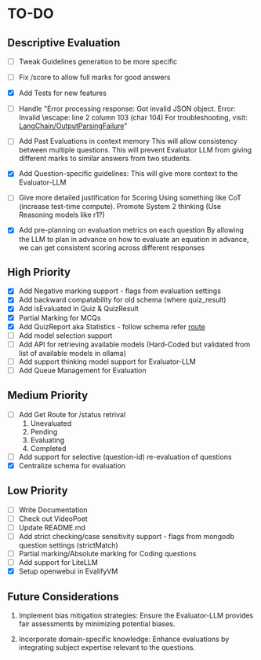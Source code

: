 # TO-DO

## Descriptive Evaluation

- [ ] Tweak Guidelines generation to be more specific
- [ ] Fix /score to allow full marks for good answers
- [x] Add Tests for new features
- [ ] Handle "Error processing response: Got invalid JSON object. Error: Invalid \escape: line 2 column 103 (char 104)
  For troubleshooting,
  visit: [LangChain/OutputParsingFailure](https://python.langchain.com/docs/troubleshooting/errors/OUTPUT_PARSING_FAILURE)"
- [ ] Add Past Evaluations in context memory
  This will allow consistency between multiple questions.
  This will prevent Evaluator LLM from giving different marks to similar answers from two students.
- [x] Add Question-specific guidelines:
  This will give more context to the Evaluator-LLM
- [ ] Give more detailed justification for Scoring
  Using something like CoT (increase test-time compute). Promote System 2 thinking
  (Use Reasoning models like r1?)

- [x] Add pre-planning on evaluation metrics on each question
  By allowing the LLM to plan in advance on how to evaluate an equation in advance,
  we can get consistent scoring across different responses

## High Priority

- [x] Add Negative marking support - flags from evaluation settings
- [x] Add backward compatability for old schema (where quiz_result)
- [x] Add isEvaluated in Quiz & QuizResult
- [x] Partial Marking for MCQs
- [x] Add QuizReport aka Statistics - follow schema refer [route](https://github.com/Aksaykanthan/evalify/blob/main/src/app/api/staff/result/route.ts)
- [ ] Add model selection support
- [ ] Add API for retrieving available models (Hard-Coded but validated from list of available models in ollama)
- [ ] Add support thinking model support for Evaluator-LLM
- [ ] Add Queue Management for Evaluation

## Medium Priority

- [ ] Add Get Route for /status retrival
  1. Unevaluated
  2. Pending
  3. Evaluating
  4. Completed
- [ ] Add support for selective (question-id) re-evaluation of questions
- [x] Centralize schema for evaluation

## Low Priority

- [ ] Write Documentation
- [ ] Check out VideoPoet
- [ ] Update README.md
- [ ] Add strict checking/case sensitivity support - flags from mongodb question settings (strictMatch)
- [ ] Partial marking/Absolute marking for Coding questions
- [ ] Add support for LiteLLM
- [x] Setup openwebui in EvalifyVM

## Future Considerations

1. Implement bias mitigation strategies:
   Ensure the Evaluator-LLM provides fair assessments by minimizing potential biases.

2. Incorporate domain-specific knowledge:
   Enhance evaluations by integrating subject expertise relevant to the questions.
